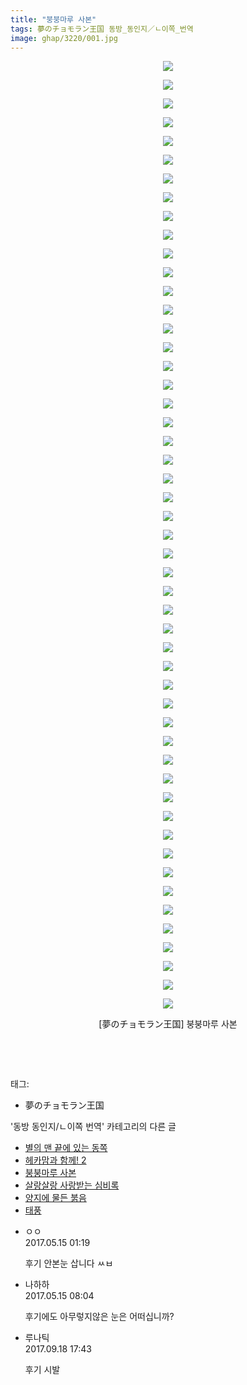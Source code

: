 ```yaml
---
title: "붕붕마루 사본"
tags: 夢のチョモラン王国 동방_동인지／ㄴ이쪽_번역
image: ghap/3220/001.jpg
---
```

<div class="article">
<p style="text-align: center; clear: none; float: none;"><img src="{{ site.nasurl }}/ghap/3220/001.jpg"/></p>
<p style="text-align: center; clear: none; float: none;"><img src="{{ site.nasurl }}/ghap/3220/002.jpg"/></p>
<p style="text-align: center; clear: none; float: none;"><img src="{{ site.nasurl }}/ghap/3220/003.jpg"/></p>
<p style="text-align: center; clear: none; float: none;"><img src="{{ site.nasurl }}/ghap/3220/004.jpg"/></p>
<p style="text-align: center; clear: none; float: none;"><img src="{{ site.nasurl }}/ghap/3220/005.jpg"/></p>
<p style="text-align: center; clear: none; float: none;"><img src="{{ site.nasurl }}/ghap/3220/006.jpg"/></p>
<p style="text-align: center; clear: none; float: none;"><img src="{{ site.nasurl }}/ghap/3220/007.jpg"/></p>
<p style="text-align: center; clear: none; float: none;"><img src="{{ site.nasurl }}/ghap/3220/008.jpg"/></p>
<p style="text-align: center; clear: none; float: none;"><img src="{{ site.nasurl }}/ghap/3220/009.jpg"/></p>
<p style="text-align: center; clear: none; float: none;"><img src="{{ site.nasurl }}/ghap/3220/010.jpg"/></p>
<p style="text-align: center; clear: none; float: none;"><img src="{{ site.nasurl }}/ghap/3220/011.jpg"/></p>
<p style="text-align: center; clear: none; float: none;"><img src="{{ site.nasurl }}/ghap/3220/012.jpg"/></p>
<p style="text-align: center; clear: none; float: none;"><img src="{{ site.nasurl }}/ghap/3220/013.jpg"/></p>
<p style="text-align: center; clear: none; float: none;"><img src="{{ site.nasurl }}/ghap/3220/014.jpg"/></p>
<p style="text-align: center; clear: none; float: none;"><img src="{{ site.nasurl }}/ghap/3220/015.jpg"/></p>
<p style="text-align: center; clear: none; float: none;"><img src="{{ site.nasurl }}/ghap/3220/016.jpg"/></p>
<p style="text-align: center; clear: none; float: none;"><img src="{{ site.nasurl }}/ghap/3220/017.jpg"/></p>
<p style="text-align: center; clear: none; float: none;"><img src="{{ site.nasurl }}/ghap/3220/018.jpg"/></p>
<p style="text-align: center; clear: none; float: none;"><img src="{{ site.nasurl }}/ghap/3220/019.jpg"/></p>
<p style="text-align: center; clear: none; float: none;"><img src="{{ site.nasurl }}/ghap/3220/020.jpg"/></p>
<p style="text-align: center; clear: none; float: none;"><img src="{{ site.nasurl }}/ghap/3220/021.jpg"/></p>
<p style="text-align: center; clear: none; float: none;"><img src="{{ site.nasurl }}/ghap/3220/022.jpg"/></p>
<p style="text-align: center; clear: none; float: none;"><img src="{{ site.nasurl }}/ghap/3220/023.jpg"/></p>
<p style="text-align: center; clear: none; float: none;"><img src="{{ site.nasurl }}/ghap/3220/024.jpg"/></p>
<p style="text-align: center; clear: none; float: none;"><img src="{{ site.nasurl }}/ghap/3220/025.jpg"/></p>
<p style="text-align: center; clear: none; float: none;"><img src="{{ site.nasurl }}/ghap/3220/026.jpg"/></p>
<p style="text-align: center; clear: none; float: none;"><img src="{{ site.nasurl }}/ghap/3220/027.jpg"/></p>
<p style="text-align: center; clear: none; float: none;"><img src="{{ site.nasurl }}/ghap/3220/028.jpg"/></p>
<p style="text-align: center; clear: none; float: none;"><img src="{{ site.nasurl }}/ghap/3220/029.jpg"/></p>
<p style="text-align: center; clear: none; float: none;"><img src="{{ site.nasurl }}/ghap/3220/030.jpg"/></p>
<p style="text-align: center; clear: none; float: none;"><img src="{{ site.nasurl }}/ghap/3220/031.jpg"/></p>
<p style="text-align: center; clear: none; float: none;"><img src="{{ site.nasurl }}/ghap/3220/032.jpg"/></p>
<p style="text-align: center; clear: none; float: none;"><img src="{{ site.nasurl }}/ghap/3220/033.jpg"/></p>
<p style="text-align: center; clear: none; float: none;"><img src="{{ site.nasurl }}/ghap/3220/034.jpg"/></p>
<p style="text-align: center; clear: none; float: none;"><img src="{{ site.nasurl }}/ghap/3220/035.jpg"/></p>
<p style="text-align: center; clear: none; float: none;"><img src="{{ site.nasurl }}/ghap/3220/036.jpg"/></p>
<p style="text-align: center; clear: none; float: none;"><img src="{{ site.nasurl }}/ghap/3220/037.jpg"/></p>
<p style="text-align: center; clear: none; float: none;"><img src="{{ site.nasurl }}/ghap/3220/038.jpg"/></p>
<p style="text-align: center; clear: none; float: none;"><img src="{{ site.nasurl }}/ghap/3220/039.jpg"/></p>
<p style="text-align: center; clear: none; float: none;"><img src="{{ site.nasurl }}/ghap/3220/040.jpg"/></p>
<p style="text-align: center; clear: none; float: none;"><img src="{{ site.nasurl }}/ghap/3220/041.jpg"/></p>
<p style="text-align: center; clear: none; float: none;"><img src="{{ site.nasurl }}/ghap/3220/042.jpg"/></p>
<p style="text-align: center; clear: none; float: none;"><img src="{{ site.nasurl }}/ghap/3220/043.jpg"/></p>
<p style="text-align: center; clear: none; float: none;"><img src="{{ site.nasurl }}/ghap/3220/044.jpg"/></p>
<p style="text-align: center; clear: none; float: none;"><img src="{{ site.nasurl }}/ghap/3220/045.jpg"/></p>
<p style="text-align: center; clear: none; float: none;"><img src="{{ site.nasurl }}/ghap/3220/046.jpg"/></p>
<p style="text-align: center; clear: none; float: none;"><img src="{{ site.nasurl }}/ghap/3220/047.jpg"/></p>
<p style="text-align: center; clear: none; float: none;"><img src="{{ site.nasurl }}/ghap/3220/048.jpg"/></p>
<p style="text-align: center; clear: none; float: none;"><img src="{{ site.nasurl }}/ghap/3220/049.jpg"/></p>
<p style="text-align: center; clear: none; float: none;"><img src="{{ site.nasurl }}/ghap/3220/050.jpg"/></p>
<p style="text-align: center; clear: none; float: none;"><img src="{{ site.nasurl }}/ghap/3220/051.jpg"/></p>
<p style="text-align: center; clear: none; float: none;">[夢のチョモラン王国] 붕붕마루 사본</p>
<p style="text-align: center; clear: none; float: none;"><br/></p>
<p><br/></p>
</div><div class="tagTrail">
<p>태그: </p>
<ul>
<li>夢のチョモラン王国</li>
</ul>
</div><div class="another">
<p>'동방 동인지/ㄴ이쪽 번역' 카테고리의 다른 글</p>
<ul>
<li><a href="/2017-05-12-ghap_3232">별의 맨 끝에 있는 동쪽</a></li>
<li><a href="/2017-05-09-ghap_3221">헤카맘과 함께! 2</a></li>
<li><a href="/2017-05-08-ghap_3220">붕붕마루 사본</a></li>
<li><a href="/2017-05-05-ghap_3219">살랑살랑 사랑받는 심비록</a></li>
<li><a href="/2017-05-02-ghap_3218">양지에 물든 붉음</a></li>
<li><a href="/2017-04-30-ghap_3217">태풍</a></li>
</ul>
</div><div class="cb_module cb_fluid">
<div class="cb_wrt cb_profile">
<div class="comment">
<ul>
<li class="cb_thumb_off" id="comment14989104">
<div class="cb_comment_area">
<div class="cb_info_area">
<div class="cb_section">
<span class="cb_nick_name">ㅇㅇ</span>
</div>
<div class="cb_section">
<span class="cb_date">2017.05.15 01:19 </span>
</div>
</div>
<div class="cb_dsc_comment">
<p class="cb_dsc">
											후기 안본눈 삽니다 ㅆㅂ
										</p>
</div>
</div></li>
<li class="cb_thumb_off" id="comment14989362">
<div class="cb_comment_area">
<div class="cb_info_area">
<div class="cb_section">
<span class="cb_nick_name">나하하</span>
</div>
<div class="cb_section">
<span class="cb_date">2017.05.15 08:04 </span>
</div>
</div>
<div class="cb_dsc_comment">
<p class="cb_dsc">
											후기에도 아무렇지않은 눈은 어떠십니까?
										</p>
</div>
</div></li>
<li class="cb_thumb_off" id="comment15085488">
<div class="cb_comment_area">
<div class="cb_info_area">
<div class="cb_section">
<span class="cb_nick_name">루나틱</span>
</div>
<div class="cb_section">
<span class="cb_date">2017.09.18 17:43 </span>
</div>
</div>
<div class="cb_dsc_comment">
<p class="cb_dsc">
											후기 시발
										</p>
</div>
</div></li>
</ul>
</div>
</div><!-- commentList close -->
</div>